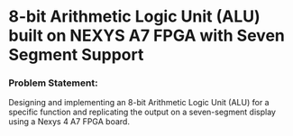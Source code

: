 # 8-bit Arithmetic Logic Unit (ALU) built on NEXYS A7 FPGA with Seven Segment Support

### Problem Statement:

Designing and implementing an 8-bit Arithmetic Logic Unit (ALU) for a specific function and replicating the output on a seven-segment display using a Nexys 4 A7 FPGA board.
